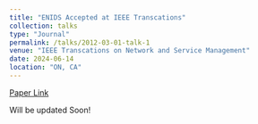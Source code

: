 ```yaml
---
title: "ENIDS Accepted at IEEE Transcations"
collection: talks
type: "Journal"
permalink: /talks/2012-03-01-talk-1
venue: "IEEE Transcations on Network and Service Management"
date: 2024-06-14
location: "ON, CA"
---
```


[Paper Link](https://ieeexplore.ieee.org/abstract/document/10557716)


Will be updated Soon!
